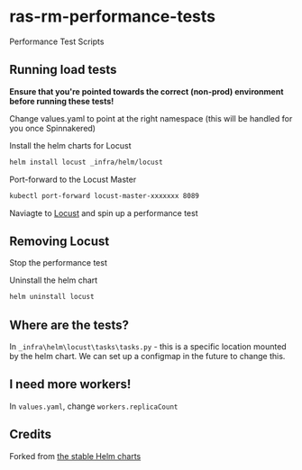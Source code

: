 # ras-rm-performance-tests
Performance Test Scripts

## Running load tests

**Ensure that you're pointed towards the correct (non-prod) environment before running these tests!**

Change values.yaml to point at the right namespace (this will be handled for you once Spinnakered)

Install the helm charts for Locust
```bash
helm install locust _infra/helm/locust
```

Port-forward to the Locust Master
```bash
kubectl port-forward locust-master-xxxxxxx 8089
```

Naviagte to [Locust](http://localhost:8089) and spin up a performance test

## Removing Locust

Stop the performance test

Uninstall the helm chart
```bash
helm uninstall locust
```

## Where are the tests?

In `_infra\helm\locust\tasks\tasks.py` - this is a specific location mounted by the helm chart. We can set up a configmap in the future to change this.

## I need more workers!

In `values.yaml`, change `workers.replicaCount`

## Credits

Forked from [the stable Helm charts](https://github.com/helm/charts/tree/master/stable/locust)